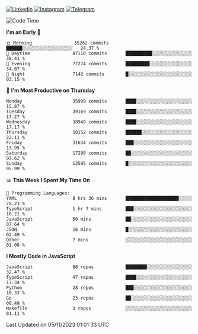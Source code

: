 [![Linkedin](https://img.shields.io/badge/-Archie-blue?style=flat-square&labelColor=gray&logo=Linkedin&logoColor=white&link=https://www.linkedin.com/in/archisdi)](https://www.linkedin.com/in/archisdi)
[![Instagram](https://img.shields.io/badge/-@archisdi-orange?style=flat-square&labelColor=gray&logo=Instagram&logoColor=white&link=https://www.instagram.com/archisdi)](https://www.instagram.com/archisdi)
[![Telegram](https://img.shields.io/badge/-aai-informational?style=flat-square&labelColor=gray&logo=telegram&logoColor=white&link=https://t.me/archisdi)](https://t.me/archisdi)

<!--START_SECTION:waka-->
![Code Time](http://img.shields.io/badge/Code%20Time-2%2C451%20hrs%2053%20mins-blue)

**I'm an Early 🐤** 

```text
🌞 Morning                55262 commits       ██████░░░░░░░░░░░░░░░░░░░   24.37 % 
🌆 Daytime                87110 commits       ██████████░░░░░░░░░░░░░░░   38.41 % 
🌃 Evening                77274 commits       █████████░░░░░░░░░░░░░░░░   34.07 % 
🌙 Night                  7142 commits        █░░░░░░░░░░░░░░░░░░░░░░░░   03.15 % 
```
📅 **I'm Most Productive on Thursday** 

```text
Monday                   35999 commits       ████░░░░░░░░░░░░░░░░░░░░░   15.87 % 
Tuesday                  39169 commits       ████░░░░░░░░░░░░░░░░░░░░░   17.27 % 
Wednesday                38949 commits       ████░░░░░░░░░░░░░░░░░░░░░   17.17 % 
Thursday                 50152 commits       ██████░░░░░░░░░░░░░░░░░░░   22.11 % 
Friday                   31634 commits       ███░░░░░░░░░░░░░░░░░░░░░░   13.95 % 
Saturday                 17290 commits       ██░░░░░░░░░░░░░░░░░░░░░░░   07.62 % 
Sunday                   13595 commits       █░░░░░░░░░░░░░░░░░░░░░░░░   05.99 % 
```


📊 **This Week I Spent My Time On** 

```text
💬 Programming Languages: 
YAML                     8 hrs 36 mins       ████████████████████░░░░░   78.23 % 
TypeScript               1 hr 7 mins         ███░░░░░░░░░░░░░░░░░░░░░░   10.21 % 
JavaScript               50 mins             ██░░░░░░░░░░░░░░░░░░░░░░░   07.64 % 
JSON                     16 mins             █░░░░░░░░░░░░░░░░░░░░░░░░   02.49 % 
Other                    7 mins              ░░░░░░░░░░░░░░░░░░░░░░░░░   01.08 % 
```

**I Mostly Code in JavaScript** 

```text
JavaScript               88 repos            ████████░░░░░░░░░░░░░░░░░   32.47 % 
TypeScript               47 repos            ████░░░░░░░░░░░░░░░░░░░░░   17.34 % 
Python                   28 repos            ███░░░░░░░░░░░░░░░░░░░░░░   10.33 % 
Go                       23 repos            ██░░░░░░░░░░░░░░░░░░░░░░░   08.49 % 
Makefile                 3 repos             ░░░░░░░░░░░░░░░░░░░░░░░░░   01.11 % 
```




 Last Updated on 05/11/2023 01:01:33 UTC
<!--END_SECTION:waka-->